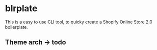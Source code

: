 # blrplate

This is a easy to use CLI tool, to quicky create a Shopify Online Store 2.0 boilerplate.



## Theme arch -> todo
